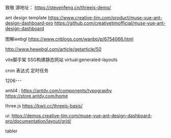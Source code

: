 致敬 源地址： <https://stevenfeng.cn/threejs-demo/>

ant design template <https://www.creative-tim.com/product/muse-vue-ant-design-dashboard-pro>   <https://github.com/creativetimofficial/muse-vue-ant-design-dashboard>

图解webgl <https://www.cnblogs.com/wanbo/p/6754066.html>

<http://www.hewebgl.com/article/getarticle/50>

vite脚手架 SSG构建静态网站 virtual:generated-layouts

cron 表达式 定时任务

1206---

antd4  : <https://antdv.com/components/typography>
<https://store.antdv.com/home>

three.js <https://kwii.cc/threejs-basis/>

ui: <https://demos.creative-tim.com/muse-vue-ant-design-dashboard-pro/documentation/layout/grid/>

tabler
